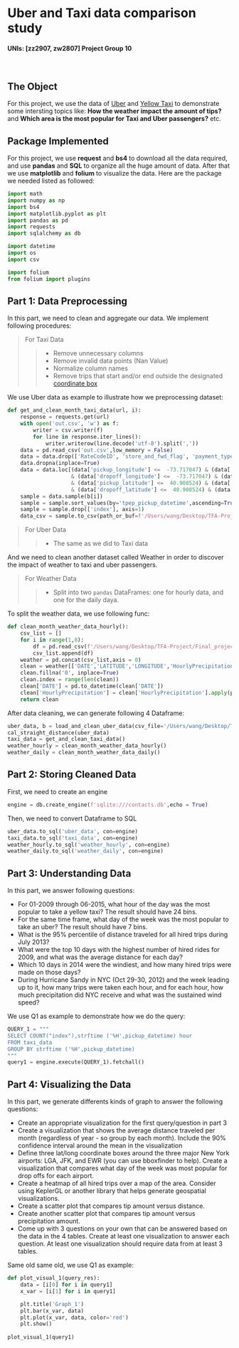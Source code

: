 # Uber and Taxi data comparison study
#### UNIs: [zz2907, zw2807]                       Project Group 10
<br>

## The Object
For this project, we use the data of [Uber](https://drive.google.com/file/d/1F7D82w1D5151GXCR6BTEk7mNQ_YnPNDk/view) and [Yellow Taxi](https://www1.nyc.gov/site/tlc/about/tlc-trip-record-data.page) to demonstrate some intersting topics like: **How the weather impact the amount of tips?** and **Which area is the most popular for Taxi and Uber passengers?** etc.

## Package Implemented
For this project, we use **request** and **bs4** to download all the data required, and use **pandas** and **SQL** to organize all the huge amount of data. After that we use **matplotlib** and **folium** to visualize the data. Here are the package we needed listed as followed:

```Python
import math
import numpy as np
import bs4
import matplotlib.pyplot as plt
import pandas as pd
import requests
import sqlalchemy as db

import datetime
import os
import csv

import folium
from folium import plugins
```
## Part 1: Data Preprocessing
In this part, we need to clean and aggregate our data. We implement following procedures:
> For Taxi Data
> > * Remove unnecessary columns
> > * Remove invalid data points (Nan Value)
> > * Normalize column names
> > * Remove trips that start and/or end outside the designated [coordinate box](http://bboxfinder.com/#40.560445,-74.242330,40.908524,-73.717047)

We use Uber data as example to illustrate how we preprocessing dataset:
```Python
def get_and_clean_month_taxi_data(url, i):
    response = requests.get(url)
    with open('out.csv', 'w') as f:
        writer = csv.writer(f)
        for line in response.iter_lines():
            writer.writerow(line.decode('utf-8').split(','))
    data = pd.read_csv('out.csv',low_memory = False)
    data = data.drop(['RateCodeID', 'store_and_fwd_flag', 'payment_type', 'improvement_surcharge', 'mta_tax', 'tolls_amount', 'total_amount'], axis=1)
    data.dropna(inplace=True)
    data = data.loc[(data['pickup_longitude'] <=  -73.717047) & (data['pickup_longitude'] >=  -74.242330)\
                    & (data['dropoff_longitude'] <=  -73.717047) & (data['dropoff_longitude'] >=  -74.242330)
                    & (data['pickup_latitude'] <=  40.908524) & (data['pickup_latitude'] >=  40.560445) \
                    & (data['dropoff_latitude'] <=  40.908524) & (data['dropoff_latitude'] >=  40.560445)]
    sample = data.sample(b[i])
    sample = sample.sort_values(by='tpep_pickup_datetime',ascending=True).reset_index()
    sample = sample.drop(['index'], axis=1)
    data_csv = sample.to_csv(path_or_buf=f'/Users/wang/Desktop/TFA-Project/Final_project/taxi/month_{i}.csv')
```
    
> For Uber Data
> > * The same as we did to Taxi data

And we need to clean another dataset called Weather in order to discover the impact of weather to taxi and uber passengers.
> For Weather Data
> > * Split into two `pandas` DataFrames: one for hourly data, and one for the daily daya.

To split the weather data, we use following func:
```Python
def clean_month_weather_data_hourly():
    csv_list = []
    for i in range(1,8):
        df = pd.read_csv(f'/Users/wang/Desktop/TFA-Project/Final_project/weather/{i}_weather.csv')
        csv_list.append(df)
    weather = pd.concat(csv_list,axis = 0)
    clean = weather[['DATE','LATITUDE','LONGITUDE','HourlyPrecipitation','HourlyPresentWeatherType','HourlyRelativeHumidity','HourlyVisibility','HourlyWindDirection','HourlyWindGustSpeed','HourlyWindSpeed','Sunrise','Sunset','HourlyDryBulbTemperature']]
    clean.fillna('0', inplace=True)
    clean.index = range(len(clean))
    clean['DATE'] = pd.to_datetime(clean['DATE'])
    clean['HourlyPrecipitation'] = clean['HourlyPrecipitation'].apply(pd.to_numeric, errors='coerce').fillna(0.0)
    return clean
   ```
After data cleaning, we can generate following 4 Dataframe:
```Python
uber_data, b = load_and_clean_uber_data(csv_file='/Users/wang/Desktop/TFA-Project/Final_project/TFA-Project 2/uber_rides_sample.csv')
cal_straight_distance(uber_data)
taxi_data = get_and_clean_taxi_data()
weather_hourly = clean_month_weather_data_hourly()
weather_daily = clean_month_weather_data_daily()
```

## Part 2: Storing Cleaned Data
First, we need to create an engine
```Python
engine = db.create_engine(f'sqlite:///contacts.db',echo = True)
```

Then, we need to convert Dataframe to SQL
```Python
uber_data.to_sql('uber_data', con=engine)
taxi_data.to_sql('taxi_data', con=engine)
weather_hourly.to_sql('weather_hourly', con=engine)
weather_daily.to_sql('weather_daily', con=engine)
```
## Part 3: Understanding Data
In this part, we answer following questions:
* For 01-2009 through 06-2015, what hour of the day was the most popular to take a yellow taxi? The result should have 24 bins.
* For the same time frame, what day of the week was the most popular to take an uber? The result should have 7 bins.
* What is the 95% percentile of distance traveled for all hired trips during July 2013?
* What were the top 10 days with the highest number of hired rides for 2009, and what was the average distance for each day?
* Which 10 days in 2014 were the windiest, and how many hired trips were made on those days?
* During Hurricane Sandy in NYC (Oct 29-30, 2012) and the week leading up to it, how many trips were taken each hour, and for each hour, how much precipitation did NYC receive and what was the sustained wind speed?

We use Q1 as example to demonstrate how we do the query:
```Python
QUERY_1 = """
SELECT COUNT("index"),strftime ('%H',pickup_datetime) hour
FROM taxi_data
GROUP BY strftime ('%H',pickup_datetime)
"""
query1 = engine.execute(QUERY_1).fetchall()
```

## Part 4: Visualizing the Data
In this part, we generate differents kinds of graph to answer the following questions:
* Create an appropriate visualization for the first query/question in part 3
* Create a visualization that shows the average distance traveled per month (regardless of year - so group by each month). Include the 90% confidence interval around the mean in the visualization
* Define three lat/long coordinate boxes around the three major New York airports: LGA, JFK, and EWR (you can use bboxfinder to help). Create a visualization that compares what day of the week was most popular for drop offs for each airport.
* Create a heatmap of all hired trips over a map of the area. Consider using KeplerGL or another library that helps generate geospatial visualizations.
* Create a scatter plot that compares tip amount versus distance.
* Create another scatter plot that compares tip amount versus precipitation amount.
* Come up with 3 questions on your own that can be answered based on the data in the 4 tables. Create at least one visualization to answer each question. At least one visualization should require data from at least 3 tables.

Same old same old, we use Q1 as example:
```Python
def plot_visual_1(query_res):
    data = [i[0] for i in query1]
    x_var = [i[1] for i in query1]

    plt.title('Graph_1')
    plt.bar(x_var, data)
    plt.plot(x_var, data, color='red')
    plt.show()
    
plot_visual_1(query1)
```
